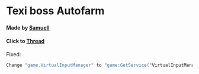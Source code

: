 # Texi boss Autofarm
#### Made by [Samuell](https://v3rmillion.net/member.php?action=profile&uid=610035)
#### Click to [Thread](https://v3rmillion.net/showthread.php?tid=1182130)

Fixed:
```lua
Change "game.VirtualInputManager" to "game:GetService("VirtualInputManager")"
````
